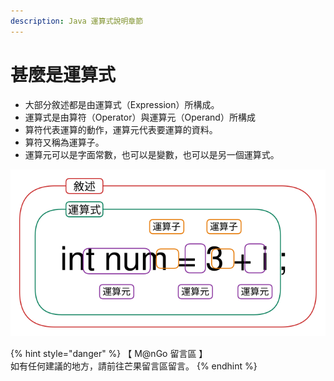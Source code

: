 ```yaml
---
description: Java 運算式說明章節
---
```


# 甚麼是運算式

* 大部分敘述都是由運算式（Expression）所構成。
* 運算式是由算符（Operator）與運算元（Operand）所構成
* 算符代表運算的動作，運算元代表要運算的資料。
* 算符又稱為運算子。
* 運算元可以是字面常數，也可以是變數，也可以是另一個運算式。

<img src="../../../../.gitbook/assets/file.drawing.svg" alt="" class="gitbook-drawing">

{% hint style="danger" %}
【 M@nGo 留言區 】\
如有任何建議的地方，請前往芒果留言區留言。
{% endhint %}
